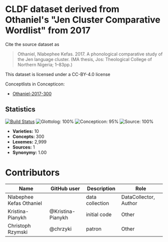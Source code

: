 # CLDF dataset derived from Othaniel's "Jen Cluster Comparative Wordlist" from 2017

Cite the source dataset as

> Othaniel, Nlabephee Kefas. 2017. A phonological comparative study of the Jen language cluster. (MA thesis, Jos: Theological College of Northern Nigeria; 1–83pp.)

This dataset is licensed under a CC-BY-4.0 license


Conceptlists in Concepticon:
- [Othaniel-2017-300](https://concepticon.clld.org/contributions/Othaniel-2017-300)
## Statistics


[![Build Status](https://travis-ci.org/lexibank/othanieljen.svg?branch=master)](https://travis-ci.org/lexibank/othanieljen)
![Glottolog: 100%](https://img.shields.io/badge/Glottolog-100%25-brightgreen.svg "Glottolog: 100%")
![Concepticon: 95%](https://img.shields.io/badge/Concepticon-95%25-green.svg "Concepticon: 95%")
![Source: 100%](https://img.shields.io/badge/Source-100%25-brightgreen.svg "Source: 100%")

- **Varieties:** 10
- **Concepts:** 300
- **Lexemes:** 2,999
- **Sources:** 1
- **Synonymy:** 1.00

# Contributors

Name | GitHub user | Description | Role
--- | --- | --- | ---
Nlabephee Kefas Othaniel | | data collection | DataCollector, Author
Kristina-Pianykh | @Kristina-Pianykh  | initial code | Other
Christoph Rzymski | @chrzyki  | patron | Other


